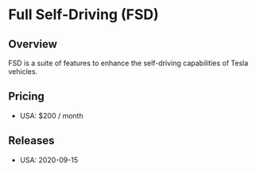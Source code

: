 # Full Self-Driving (FSD)

## Overview

FSD is a suite of features to enhance the self-driving capabilities of Tesla
vehicles.

## Pricing

- USA: $200 / month

## Releases

- USA: 2020-09-15

